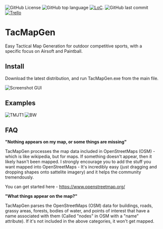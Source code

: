 ![GitHub License](https://img.shields.io/github/license/andriyyatsykiv/TacMapGen)
![GitHub top language](https://img.shields.io/github/languages/top/andriyyatsykiv/TacMapGen?style=plastic)
[![LoC](https://tokei.rs/b1/github/andriyyatsykiv/TacMapGen)](https://github.com/andriyyatsykiv/TacMapGen).
![GitHub last commit](https://img.shields.io/github/last-commit/andriyyatsykiv/TacMapGen?color=red&style=plastic)
[![Trello](https://img.shields.io/badge/Trello-TacMapGen-blue.svg)]([https://trello.com/b/KZuNuFjS/tacmapgen])

# TacMapGen
Easy Tactical Map Generation for outdoor competitive sports, with a specific focus on Airsoft and Paintball.

Install
--------
Download the latest distribution, and run TacMapGen.exe from the main file.

![Screenshot GUI](https://github.com/andriyyatsykiv/TacMapGen/assets/144859431/6cc8b3c2-a6d4-45f2-955f-38e5803046ba)

Examples
--------
![TMJT1](https://github.com/andriyyatsykiv/TacMapGen/assets/144859431/471c723b-12b5-4cac-a870-65770a4c4aad)
![BW](https://github.com/andriyyatsykiv/TacMapGen/assets/144859431/074324a2-d7aa-4c85-8674-d7ac2240276a)


FAQ
---------
**"Nothing appears on my map, or some things are missing"**

TacMapGen processes the map data included in OpenStreetMaps (OSM) - which is like wikipedia, but for maps. If something doesn't appear, then it likely hasn't been mapped. I strongly encourage you to add the stuff you want mapped into OpenStreetMaps - It's incredibly easy (just dragging and dropping shapes onto sattelite imagery) and it helps the community tremendously. 

You can get started here - https://www.openstreetmap.org/

**"What things appear on the map?"**

TacMapGen parses the OpenStreetMaps (OSM) data for buildings, roads, grassy areas, forests, bodies of water, and points of interest that have a name associated with them (Called "nodes" in OSM with a "name" attribute). If it's not included in the above categories, it won't get mapped.
